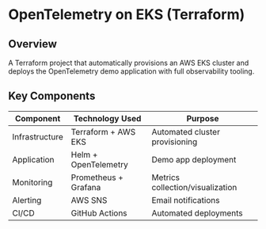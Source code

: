 # OpenTelemetry on EKS (Terraform)

## Overview
A Terraform project that automatically provisions an AWS EKS cluster and deploys the OpenTelemetry demo application with full observability tooling.

## Key Components
| Component          | Technology Used       | Purpose                          |
|--------------------|-----------------------|----------------------------------|
| Infrastructure     | Terraform + AWS EKS   | Automated cluster provisioning   |
| Application        | Helm + OpenTelemetry  | Demo app deployment              |
| Monitoring        | Prometheus + Grafana  | Metrics collection/visualization |
| Alerting          | AWS SNS               | Email notifications              |
| CI/CD             | GitHub Actions        | Automated deployments           |

